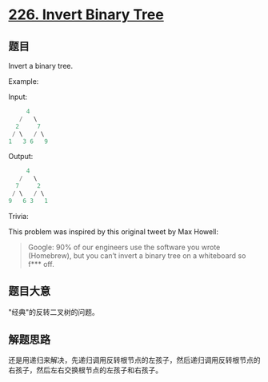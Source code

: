 # [226. Invert Binary Tree](https://leetcode.com/problems/invert-binary-tree/)

## 题目

Invert a binary tree.

Example:

Input:

```c
     4
   /   \
  2     7
 / \   / \
1   3 6   9
```

Output:

```c
     4
   /   \
  7     2
 / \   / \
9   6 3   1
```

Trivia:   

This problem was inspired by this original tweet by Max Howell:

>Google: 90% of our engineers use the software you wrote (Homebrew), but you can’t invert a binary tree on a whiteboard so f*** off.
 

## 题目大意

"经典"的反转二叉树的问题。


## 解题思路

还是用递归来解决，先递归调用反转根节点的左孩子，然后递归调用反转根节点的右孩子，然后左右交换根节点的左孩子和右孩子。


